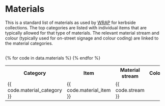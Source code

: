 
# Materials

This is a standard list of materials as used by [WRAP](http://www.wrap.org.uk/) for kerbside collections. The top categories are listed with individual items that are typically allowed for that type of materials. The relevant material stream and colour (typically used for on-street signage and colour coding) are linked to the material categories.


<br/>

<table>
<tr>
  <th>Category</th>
  <th>Item</th>
  <th>Material stream</th>
  <th>Color</th>
</tr>
{% for code in data.materials %}
<tr>
  <td>{{ code.material_category }}</td>
  <td>{{ code.material_item }}</td>
  <td>{{ code.stream }}</td>
  <td><div style="background: #{{ code.color }}; width: 40px; height: 30px"></div>
  </td>
</tr>
{% endfor %}
</table>
